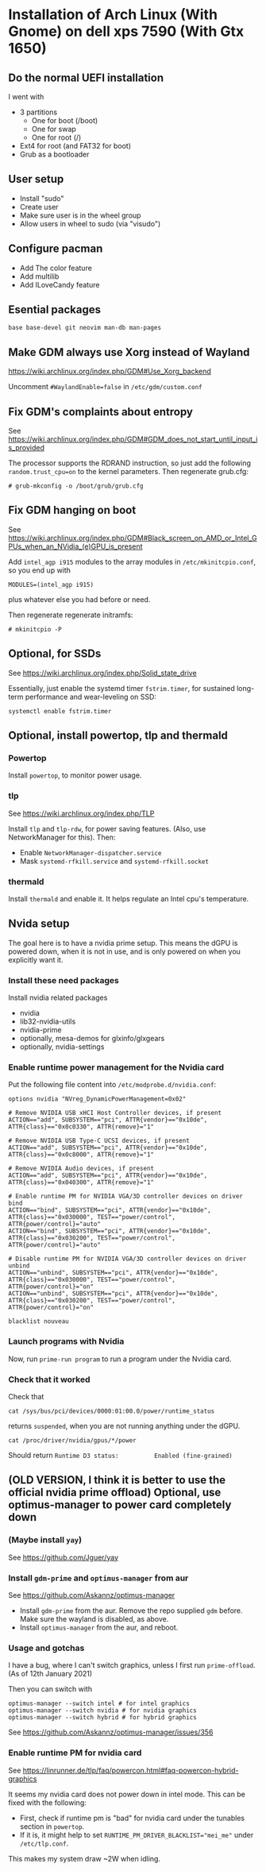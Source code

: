 # Installation of Arch Linux (With Gnome) on dell xps 7590 (With Gtx 1650)

## Do the normal UEFI installation

I went with

* 3 partitions
  - One for boot (/boot)
  - One for swap
  - One for root (/)
* Ext4 for root (and FAT32 for boot)
* Grub as a bootloader

## User setup

* Install "sudo"
* Create user
* Make sure user is in the wheel group
* Allow users in wheel to sudo (via "visudo")

## Configure pacman 

* Add The color feature
* Add multilib
* Add ILoveCandy feature

## Esential packages

    base base-devel git neovim man-db man-pages

## Make GDM always use Xorg instead of Wayland

https://wiki.archlinux.org/index.php/GDM#Use_Xorg_backend

Uncomment `#WaylandEnable=false` in `/etc/gdm/custom.conf`

## Fix GDM's complaints about entropy

See
https://wiki.archlinux.org/index.php/GDM#GDM_does_not_start_until_input_is_provided

The processor supports the RDRAND instruction, so just add the
following `random.trust_cpu=on` to the kernel parameters. Then
regenerate grub.cfg:

    # grub-mkconfig -o /boot/grub/grub.cfg

## Fix GDM hanging on boot

See
https://wiki.archlinux.org/index.php/GDM#Black_screen_on_AMD_or_Intel_GPUs_when_an_NVidia_(e)GPU_is_present

Add `intel_agp i915` modules to the array modules in
`/etc/mkinitcpio.conf`, so you end up with

    MODULES=(intel_agp i915)

plus whatever else you had before or need.

Then regenerate regenerate initramfs:

    # mkinitcpio -P

## Optional, for SSDs

See https://wiki.archlinux.org/index.php/Solid_state_drive

Essentially, just enable the systemd timer `fstrim.timer`, for
sustained long-term performance and wear-leveling on SSD:

    systemctl enable fstrim.timer

## Optional, install powertop, tlp and thermald

### Powertop

Install `powertop`, to monitor power usage.

### tlp

See https://wiki.archlinux.org/index.php/TLP

Install `tlp` and `tlp-rdw`, for power saving features. (Also, use
NetworkManager for this). Then:

* Enable `NetworkManager-dispatcher.service`
* Mask `systemd-rfkill.service` and `systemd-rfkill.socket`

### thermald

Install `thermald` and enable it. It helps regulate an Intel cpu's
temperature. 

## Nvida setup

The goal here is to have a nvidia prime setup. 
This means the dGPU is powered down, when it is not in use, and is 
only powered on when you explicitly want it.

### Install these need packages
Install nvidia related packages

* nvidia
* lib32-nvidia-utils
* nvidia-prime
* optionally, mesa-demos for glxinfo/glxgears
* optionally, nvidia-settings

### Enable runtime power management for the Nvidia card
Put the following file content into `/etc/modprobe.d/nvidia.conf`:

```
options nvidia "NVreg_DynamicPowerManagement=0x02"

# Remove NVIDIA USB xHCI Host Controller devices, if present
ACTION=="add", SUBSYSTEM=="pci", ATTR{vendor}=="0x10de", ATTR{class}=="0x0c0330", ATTR{remove}="1"

# Remove NVIDIA USB Type-C UCSI devices, if present
ACTION=="add", SUBSYSTEM=="pci", ATTR{vendor}=="0x10de", ATTR{class}=="0x0c8000", ATTR{remove}="1"

# Remove NVIDIA Audio devices, if present
ACTION=="add", SUBSYSTEM=="pci", ATTR{vendor}=="0x10de", ATTR{class}=="0x040300", ATTR{remove}="1"

# Enable runtime PM for NVIDIA VGA/3D controller devices on driver bind
ACTION=="bind", SUBSYSTEM=="pci", ATTR{vendor}=="0x10de", ATTR{class}=="0x030000", TEST=="power/control", ATTR{power/control}="auto"
ACTION=="bind", SUBSYSTEM=="pci", ATTR{vendor}=="0x10de", ATTR{class}=="0x030200", TEST=="power/control", ATTR{power/control}="auto"

# Disable runtime PM for NVIDIA VGA/3D controller devices on driver unbind
ACTION=="unbind", SUBSYSTEM=="pci", ATTR{vendor}=="0x10de", ATTR{class}=="0x030000", TEST=="power/control", ATTR{power/control}="on"
ACTION=="unbind", SUBSYSTEM=="pci", ATTR{vendor}=="0x10de", ATTR{class}=="0x030200", TEST=="power/control", ATTR{power/control}="on"

blacklist nouveau
```

### Launch programs with Nvidia
Now, run `prime-run program` to run a program under the Nvidia card.

### Check that it worked
Check that 
```
cat /sys/bus/pci/devices/0000:01:00.0/power/runtime_status
```
returns `suspended`, when you are not running anything under the dGPU.
```
cat /proc/driver/nvidia/gpus/*/power
```
Should return `Runtime D3 status:          Enabled (fine-grained)`


## (OLD VERSION, I think it is better to use the official nvidia prime offload) Optional, use optimus-manager to power card completely down

### (Maybe install `yay`)

See https://github.com/Jguer/yay

### Install `gdm-prime` and `optimus-manager` from aur

See https://github.com/Askannz/optimus-manager

* Install `gdm-prime` from the aur. Remove the repo supplied `gdm`
  before. Make sure the wayland is disabled, as above.
* Install `optimus-manager` from the aur, and reboot.

### Usage and gotchas

I have a bug, where I can't switch graphics, unless I first run
`prime-offload`. (As of 12th January 2021)

Then you can switch with

    optimus-manager --switch intel # for intel graphics
    optimus-manager --switch nvidia # for nvidia graphics
    optimus-manager --switch hybrid # for hybrid graphics

See https://github.com/Askannz/optimus-manager/issues/356

### Enable runtime PM for nvidia card

See
https://linrunner.de/tlp/faq/powercon.html#faq-powercon-hybrid-graphics

It seems my nvidia card does not power down in intel mode. This can be
fixed with the following:

* First, check if runtime pm is "bad" for nvidia card under the
  tunables section in `powertop`.
* If it is, it might help to set
  `RUNTIME_PM_DRIVER_BLACKLIST="mei_me"` under `/etc/tlp.conf`.

This makes my system draw ~2W when idling.
